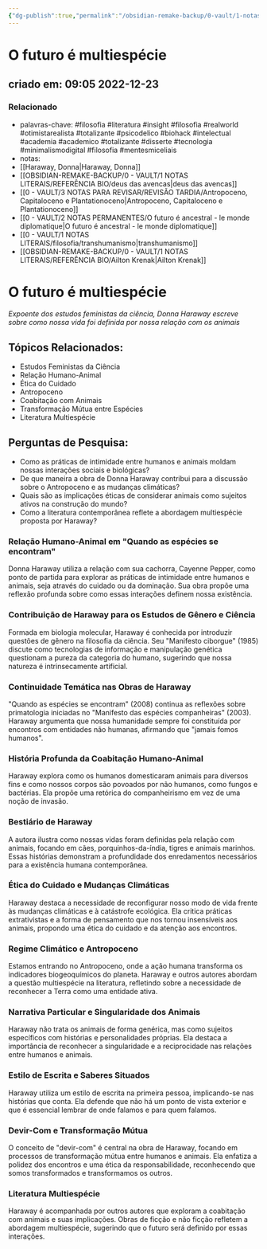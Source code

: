 ```yaml
---
{"dg-publish":true,"permalink":"/obsidian-remake-backup/0-vault/1-notas-literais/referencia-bio/o-futuro-e-multiespecie/","tags":["filosofia","literatura","insight","realworld","otimistarealista","totalizante","psicodelico","biohack","intelectual","academia","academico","disserte","tecnologia","minimalismodigital"],"dgHomeLink":true,"dgShowLocalGraph":true,"dgShowFileTree":true,"dgEnableSearch":true,"noteIcon":""}
---
```


# O futuro é multiespécie
## criado em: 09:05 2022-12-23

### Relacionado
- palavras-chave: #filosofia #literatura #insight #filosofia #realworld #otimistarealista #totalizante #psicodelico #biohack #intelectual #academia #academico #totalizante #disserte #tecnologia #minimalismodigital #filosofia #mentesmiceliais 
- notas: 
- [[Haraway, Donna\|Haraway, Donna]]
- [[OBSIDIAN-REMAKE-BACKUP/0 - VAULT/1 NOTAS LITERAIS/REFERÊNCIA BIO/deus das avencas\|deus das avencas]]
- [[0 - VAULT/3 NOTAS PARA REVISAR/REVISÃO TARDIA/Antropoceno, Capitaloceno e Plantationoceno\|Antropoceno, Capitaloceno e Plantationoceno]]
- [[0 - VAULT/2 NOTAS PERMANENTES/O futuro é ancestral - le monde diplomatique\|O futuro é ancestral - le monde diplomatique]]
- [[0 - VAULT/1 NOTAS LITERAIS/filosofia/transhumanismo\|transhumanismo]]
- [[OBSIDIAN-REMAKE-BACKUP/0 - VAULT/1 NOTAS LITERAIS/REFERÊNCIA BIO/Ailton Krenak\|Ailton Krenak]]

# O futuro é multiespécie

*Expoente dos estudos feministas da ciência, Donna Haraway escreve sobre como nossa vida foi definida por nossa relação com os animais*

## Tópicos Relacionados:
- Estudos Feministas da Ciência
- Relação Humano-Animal
- Ética do Cuidado
- Antropoceno 
- Coabitação com Animais
- Transformação Mútua entre Espécies
- Literatura Multiespécie

## Perguntas de Pesquisa:
- Como as práticas de intimidade entre humanos e animais moldam nossas interações sociais e biológicas?
- De que maneira a obra de Donna Haraway contribui para a discussão sobre o Antropoceno e as mudanças climáticas?
- Quais são as implicações éticas de considerar animais como sujeitos ativos na construção do mundo?
- Como a literatura contemporânea reflete a abordagem multiespécie proposta por Haraway?

### **Relação Humano-Animal em "Quando as espécies se encontram"**
Donna Haraway utiliza a relação com sua cachorra, Cayenne Pepper, como ponto de partida para explorar as práticas de intimidade entre humanos e animais, seja através do cuidado ou da dominação. Sua obra propõe uma reflexão profunda sobre como essas interações definem nossa existência.

### **Contribuição de Haraway para os Estudos de Gênero e Ciência**
Formada em biologia molecular, Haraway é conhecida por introduzir questões de gênero na filosofia da ciência. Seu "Manifesto ciborgue" (1985) discute como tecnologias de informação e manipulação genética questionam a pureza da categoria do humano, sugerindo que nossa natureza é intrinsecamente artificial.

### **Continuidade Temática nas Obras de Haraway**
"Quando as espécies se encontram" (2008) continua as reflexões sobre primatologia iniciadas no "Manifesto das espécies companheiras" (2003). Haraway argumenta que nossa humanidade sempre foi constituída por encontros com entidades não humanas, afirmando que "jamais fomos humanos".

### **História Profunda da Coabitação Humano-Animal**
Haraway explora como os humanos domesticaram animais para diversos fins e como nossos corpos são povoados por não humanos, como fungos e bactérias. Ela propõe uma retórica do companheirismo em vez de uma noção de invasão.

### **Bestiário de Haraway**
A autora ilustra como nossas vidas foram definidas pela relação com animais, focando em cães, porquinhos-da-índia, tigres e animais marinhos. Essas histórias demonstram a profundidade dos enredamentos necessários para a existência humana contemporânea.

### **Ética do Cuidado e Mudanças Climáticas**
Haraway destaca a necessidade de reconfigurar nosso modo de vida frente às mudanças climáticas e à catástrofe ecológica. Ela critica práticas extrativistas e a forma de pensamento que nos tornou insensíveis aos animais, propondo uma ética do cuidado e da atenção aos encontros.

### **Regime Climático e Antropoceno**
Estamos entrando no Antropoceno, onde a ação humana transforma os indicadores biogeoquímicos do planeta. Haraway e outros autores abordam a questão multiespécie na literatura, refletindo sobre a necessidade de reconhecer a Terra como uma entidade ativa.

### **Narrativa Particular e Singularidade dos Animais**
Haraway não trata os animais de forma genérica, mas como sujeitos específicos com histórias e personalidades próprias. Ela destaca a importância de reconhecer a singularidade e a reciprocidade nas relações entre humanos e animais.

### **Estilo de Escrita e Saberes Situados**
Haraway utiliza um estilo de escrita na primeira pessoa, implicando-se nas histórias que conta. Ela defende que não há um ponto de vista exterior e que é essencial lembrar de onde falamos e para quem falamos.

### **Devir-Com e Transformação Mútua**
O conceito de "devir-com" é central na obra de Haraway, focando em processos de transformação mútua entre humanos e animais. Ela enfatiza a polidez dos encontros e uma ética da responsabilidade, reconhecendo que somos transformados e transformamos os outros.

### **Literatura Multiespécie**
Haraway é acompanhada por outros autores que exploram a coabitação com animais e suas implicações. Obras de ficção e não ficção refletem a abordagem multiespécie, sugerindo que o futuro será definido por essas interações.
